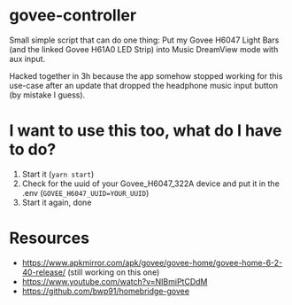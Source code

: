 # govee-controller

Small simple script that can do one thing: Put my Govee H6047 Light Bars (and the linked Govee H61A0 LED Strip) into Music DreamView mode with aux input.

Hacked together in 3h because the app somehow stopped working for this use-case after an update that dropped the headphone music input button (by mistake I guess).

# I want to use this too, what do I have to do?
1. Start it (`yarn start`)
2. Check for the uuid of your Govee_H6047_322A device and put it in the .env (`GOVEE_H6047_UUID=YOUR_UUID`)
3. Start it again, done

# Resources
- https://www.apkmirror.com/apk/govee/govee-home/govee-home-6-2-40-release/ (still working on this one)
- https://www.youtube.com/watch?v=NIBmiPtCDdM
- https://github.com/bwp91/homebridge-govee
